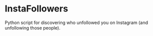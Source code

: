 InstaFollowers
==============

Python script for discovering who unfollowed you on Instagram (and unfollowing those people).
